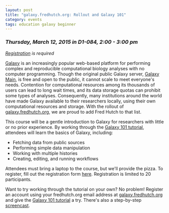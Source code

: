 ```yaml
---
layout: post
title: "galaxy.fredhutch.org: Rollout and Galaxy 101"
category: events
tags: education galaxy beginner
---
```


### *Thursday, March 12, 2015 in D1-084, 2:00 - 3:00 pm*

*[Registration](https://www.surveymonkey.com/s/L3V6NZY) is required*

[Galaxy](https://wiki.galaxyproject.org/) is an increasingly popular web-based platform for performing complex and reproducible computational biology analyses with no computer programming.
Though the original public Galaxy server, [Galaxy Main](http://usegalaxy.org), is free and open to the public, it cannot scale to meet everyone's needs.
Contention for computational resources among its thousands of users can lead to long wait times, and its data storage quotas can prohibit some types of analyses.
Consequently, many institutions around the world have made Galaxy available to their researchers locally, using their own computational resources and storage.
With the rollout of [galaxy.fredhutch.org](http://galaxy.fredhutch.org), we are proud to add Fred Hutch to that list.

This course will be a gentle introduction to Galaxy for researchers with little or no prior experience.
By working through the [Galaxy 101 tutorial](https://usegalaxy.org/u/aun1/p/galaxy101), attendees will learn the basics of Galaxy, including:

- Fetching data from public sources
- Performing simple data manipulation
- Working with multiple histories
- Creating, editing, and running workflows

Attendees must bring a laptop to the course, but we'll provide the pizza.
To register, fill out the registration form [here](https://www.surveymonkey.com/s/L3V6NZY).
Registration is limited to 20 participants.

Want to try working through the tutorial on your own?
No problem!
Register an account using your fredhutch.org email address at [galaxy.fredhutch.org](http://galaxy.fredhutch.org) and give the [Galaxy 101 tutorial](https://usegalaxy.org/u/aun1/p/galaxy101) a try.
There's also a step-by-step [screencast](http://screencast.g2.bx.psu.edu/galaxy101/).
